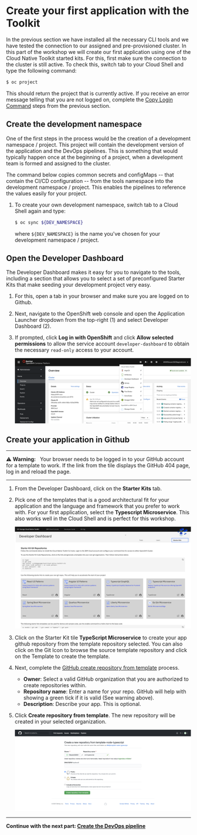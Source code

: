# Create your first application with the Toolkit

In the previous section we have installed all the necessary CLI tools and we have tested the connection to our assigned and pre-provisioned cluster. In this part of the workshop we will create our first application using one of the Cloud Native Toolkit started kits. For this, first make sure the connection to the cluster is still active. To check this, switch tab to your Cloud Shell and type the following command:

```bash
$ oc project
```

This should return the project that is currently active. If you receive an error message telling that you are not logged on, complete the [Copy Login Command](1-Prereqs.md#the-ibm-cloud-shell) steps from the previous section.

## Create the development namespace

One of the first steps in the process would be the creation of a development namespace / project. This project will contain the development version of the application and the DevOps pipelines. This is something that would typically happen once at the beginning of a project, when a development team is formed and assigned to the cluster.

The command below copies common secrets and configMaps -- that contain the CI/CD configuration -- from the tools namespace into the development namespace / project. This enables the pipelines to reference the values easily for your project. 

1. To create your own development namespace, switch tab to a Cloud Shell again and type:

    ```bash
    $ oc sync ${DEV_NAMESPACE}
    ```

    where `${DEV_NAMESPACE}` is the name you've chosen for your development namespace / project.

## Open the Developer Dashboard

The Developer Dashboard makes it easy for you to navigate to the tools, including a section that allows you to select a set of preconfigured Starter Kits that make seeding your development project very easy.

1. For this, open a tab in your browser and make sure you are logged on to Github. 

2. Next, navigate to the OpenShift web console and open the Application Launcher dropdown from the top-right (1) and select Developer Dashboard (2). 

3. If prompted, click **Log in with OpenShift** and click **Allow selected permissions** to allow the service account `developer-dashboard` to obtain the necessary `read-only` access to your account.

    ![Developer Dashboard](images/developer-dashboard.png)

## Create your application in Github

---
:warning: **Warning:** &nbsp; Your browser needs to be logged in to your GitHub account for a template to work. If the link from the tile displays the GitHub 404 page, log in and reload the page.

---

1. From the Developer Dashboard, click on the **Starter Kits** tab.

2. Pick one of the templates that is a good architectural fit for your application and the language and framework that you prefer to work with. For your first application, select the **Typescript Microservice**. This also works well in the Cloud Shell and is perfect for this workshop.

    ![Typescript Microservice](images/typescript-microservice.png)

3. Click on the Starter Kit tile **TypeScript Microservice** to create your app github repository from the template repository selected.  You can also click on the Git Icon to browse the source template repository and click on the Template to create the template.

4. Next, complete the [GitHub create repository from template](https://help.github.com/en/github/creating-cloning-and-archiving-repositories/creating-a-repository-from-a-template) process.

    * **Owner**: Select a valid GitHub organization that you are authorized to create repositories within.
    * **Repository name**: Enter a name for your repo. GitHub will help with showing a green tick if it is valid (See warning above).
    * **Description**: Describe your app. This is optional.

5. Click **Create repository from template**. The new repository will be created in your selected organization.

    ![Create Repository from Template](images/create-repo-from-template.png)


---

__Continue with the next part: [Create the DevOps pipeline](3-Pipelines.md)__
